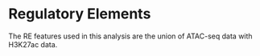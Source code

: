 # Regulatory Elements

The RE features used in this analysis are the union of ATAC-seq data with H3K27ac data.
